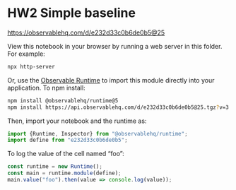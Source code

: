 # HW2 Simple baseline

https://observablehq.com/d/e232d33c0b6de0b5@25

View this notebook in your browser by running a web server in this folder. For
example:

~~~sh
npx http-server
~~~

Or, use the [Observable Runtime](https://github.com/observablehq/runtime) to
import this module directly into your application. To npm install:

~~~sh
npm install @observablehq/runtime@5
npm install https://api.observablehq.com/d/e232d33c0b6de0b5@25.tgz?v=3
~~~

Then, import your notebook and the runtime as:

~~~js
import {Runtime, Inspector} from "@observablehq/runtime";
import define from "e232d33c0b6de0b5";
~~~

To log the value of the cell named “foo”:

~~~js
const runtime = new Runtime();
const main = runtime.module(define);
main.value("foo").then(value => console.log(value));
~~~
